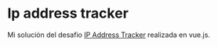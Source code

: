 # Ip address tracker

Mi solución del desafio [IP Address Tracker](https://www.frontendmentor.io/challenges/ip-address-tracker-I8-0yYAH0) realizada en vue.js.
